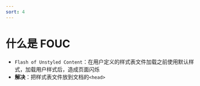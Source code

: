 ```yaml
---
sort: 4
---
```


# 什么是 FOUC

- `Flash of Unstyled Content`：在用户定义的样式表文件加载之前使用默认样式，加载用户样式后，造成页面闪烁
- **解决**：把样式表文件放到文档的`<head>`
